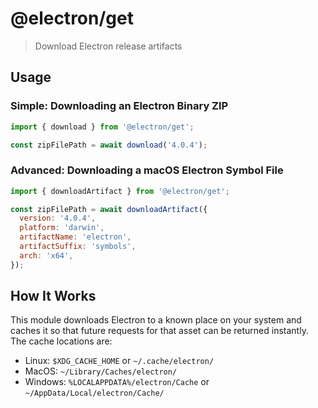 # @electron/get

> Download Electron release artifacts

## Usage

### Simple: Downloading an Electron Binary ZIP

```js
import { download } from '@electron/get';

const zipFilePath = await download('4.0.4');
```

### Advanced: Downloading a macOS Electron Symbol File


```js
import { downloadArtifact } from '@electron/get';

const zipFilePath = await downloadArtifact({
  version: '4.0.4',
  platform: 'darwin',
  artifactName: 'electron',
  artifactSuffix: 'symbols',
  arch: 'x64',
});
```

## How It Works

This module downloads Electron to a known place on your system and caches it
so that future requests for that asset can be returned instantly.  The cache
locations are:

* Linux: `$XDG_CACHE_HOME` or `~/.cache/electron/`
* MacOS: `~/Library/Caches/electron/`
* Windows: `%LOCALAPPDATA%/electron/Cache` or `~/AppData/Local/electron/Cache/`
